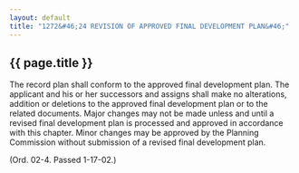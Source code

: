 ---
layout: default 
title: "1272&#46;24 REVISION OF APPROVED FINAL DEVELOPMENT PLAN&#46;"---

{{ page.title }}
----------------

The record plan shall conform to the approved final development plan.
The applicant and his or her successors and assigns shall make no
alterations, addition or deletions to the approved final development
plan or to the related documents. Major changes may not be made unless
and until a revised final development plan is processed and approved in
accordance with this chapter. Minor changes may be approved by the
Planning Commission without submission of a revised final development
plan.

(Ord. 02-4. Passed 1-17-02.)

